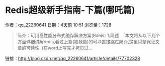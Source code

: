 # Redis超级新手指南-下篇(哪吒篇)
作者：qq_22260641
日期：4天前 10:51
浏览量：1728
> 简介：可用高性能分布式缓存解决方案(Rdeis)
1.简述
    本文将从以下几个方面详细讲解redis,看过上篇(福禄篇)的可以直接跳过简介,这里只是保证文章的可读性.
(在word上写完才拷贝过...

 链接：http://blog.csdn.net/qq_22260641/article/details/77702328
